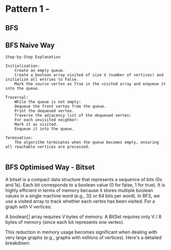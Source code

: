 # Pattern 1 - 
## BFS 
## BFS Naive Way 
```aiignore
Step-by-Step Explanation

Initialization:
    Create an empty queue.
    Create a boolean array visited of size V (number of vertices) and initialize all entries to False.
    Mark the source vertex as True in the visited array and enqueue it into the queue.

Traversal:
    While the queue is not empty:
    Dequeue the front vertex from the queue.
    Print the dequeued vertex.
    Traverse the adjacency list of the dequeued vertex:
    For each unvisited neighbor:
    Mark it as visited.
    Enqueue it into the queue.

Termination:
    The algorithm terminates when the queue becomes empty, ensuring all reachable vertices are processed.


```

## BFS Optimised Way - Bitset   
A bitset is a compact data structure that represents a sequence of bits (0s and 1s). Each bit corresponds to a boolean value (0 for false, 1 for true). It is highly efficient in terms of memory because it stores multiple boolean values in a single machine word (e.g., 32 or 64 bits per word).
In BFS, we use a visited array to track whether each vertex has been visited. For a graph with V vertices:

A boolean[] array requires V bytes of memory.
A BitSet requires only V / 8 bytes of memory (since each bit represents one vertex).

This reduction in memory usage becomes significant when dealing with very large graphs (e.g., graphs with millions of vertices). Here's a detailed breakdown:

